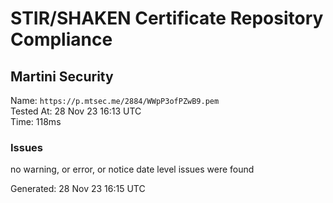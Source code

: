 # STIR/SHAKEN Certificate Repository Compliance

## Martini Security

Name: `https://p.mtsec.me/2884/WWpP3ofPZwB9.pem`\
Tested At: 28 Nov 23 16:13 UTC\
Time: 118ms

### Issues

no warning, or error, or notice date level issues were found

Generated: 28 Nov 23 16:15 UTC